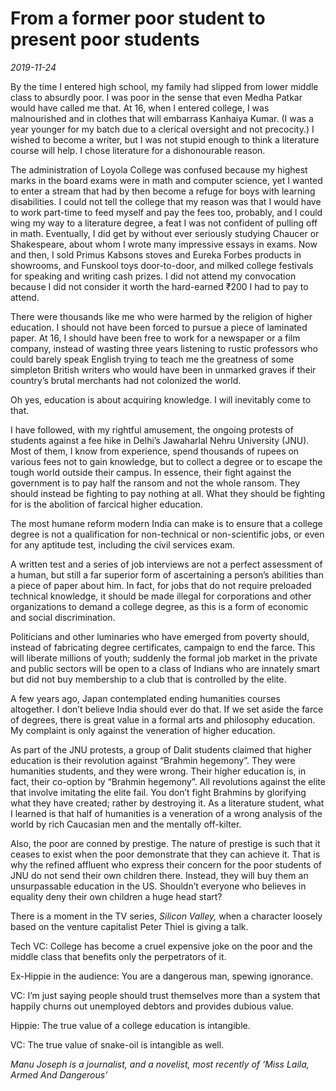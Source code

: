 # From a former poor student to present poor students

*2019-11-24*

By the time I entered high school, my family had slipped from lower
middle class to absurdly poor. I was poor in the sense that even Medha
Patkar would have called me that. At 16, when I entered college, I was
malnourished and in clothes that will embarrass Kanhaiya Kumar. (I was a
year younger for my batch due to a clerical oversight and not
precocity.) I wished to become a writer, but I was not stupid enough to
think a literature course will help. I chose literature for a
dishonourable reason.

The administration of Loyola College was confused because my highest
marks in the board exams were in math and computer science, yet I wanted
to enter a stream that had by then become a refuge for boys with
learning disabilities. I could not tell the college that my reason was
that I would have to work part-time to feed myself and pay the fees too,
probably, and I could wing my way to a literature degree, a feat I was
not confident of pulling off in math. Eventually, I did get by without
ever seriously studying Chaucer or Shakespeare, about whom I wrote many
impressive essays in exams. Now and then, I sold Primus Kabsons stoves
and Eureka Forbes products in showrooms, and Funskool toys door-to-door,
and milked college festivals for speaking and writing cash prizes. I did
not attend my convocation because I did not consider it worth the
hard-earned <span class="webrupee">₹</span>200 I had to pay to attend.

There were thousands like me who were harmed by the religion of higher
education. I should not have been forced to pursue a piece of laminated
paper. At 16, I should have been free to work for a newspaper or a film
company, instead of wasting three years listening to rustic professors
who could barely speak English trying to teach me the greatness of some
simpleton British writers who would have been in unmarked graves if
their country’s brutal merchants had not colonized the world.

Oh yes, education is about acquiring knowledge. I will inevitably come
to that.

I have followed, with my rightful amusement, the ongoing protests of
students against a fee hike in Delhi’s Jawaharlal Nehru University
(JNU). Most of them, I know from experience, spend thousands of rupees
on various fees not to gain knowledge, but to collect a degree or to
escape the tough world outside their campus. In essence, their fight
against the government is to pay half the ransom and not the whole
ransom. They should instead be fighting to pay nothing at all. What they
should be fighting for is the abolition of farcical higher education.

The most humane reform modern India can make is to ensure that a college
degree is not a qualification for non-technical or non-scientific jobs,
or even for any aptitude test, including the civil services exam.

A written test and a series of job interviews are not a perfect
assessment of a human, but still a far superior form of ascertaining a
person’s abilities than a piece of paper about him. In fact, for jobs
that do not require preloaded technical knowledge, it should be made
illegal for corporations and other organizations to demand a college
degree, as this is a form of economic and social discrimination.

Politicians and other luminaries who have emerged from poverty should,
instead of fabricating degree certificates, campaign to end the farce.
This will liberate millions of youth; suddenly the formal job market in
the private and public sectors will be open to a class of Indians who
are innately smart but did not buy membership to a club that is
controlled by the elite.

A few years ago, Japan contemplated ending humanities courses
altogether. I don’t believe India should ever do that. If we set aside
the farce of degrees, there is great value in a formal arts and
philosophy education. My complaint is only against the veneration of
higher education.

As part of the JNU protests, a group of Dalit students claimed that
higher education is their revolution against “Brahmin hegemony”. They
were humanities students, and they were wrong. Their higher education
is, in fact, their co-option by “Brahmin hegemony”. All revolutions
against the elite that involve imitating the elite fail. You don’t fight
Brahmins by glorifying what they have created; rather by destroying it.
As a literature student, what I learned is that half of humanities is a
veneration of a wrong analysis of the world by rich Caucasian men and
the mentally off-kilter.

Also, the poor are conned by prestige. The nature of prestige is such
that it ceases to exist when the poor demonstrate that they can achieve
it. That is why the refined affluent who express their concern for the
poor students of JNU do not send their own children there. Instead, they
will buy them an unsurpassable education in the US. Shouldn’t everyone
who believes in equality deny their own children a huge head start?

There is a moment in the TV series, *Silicon Valley,* when a character
loosely based on the venture capitalist Peter Thiel is giving a talk.

Tech VC: College has become a cruel expensive joke on the poor and the
middle class that benefits only the perpetrators of it.

Ex-Hippie in the audience: You are a dangerous man, spewing ignorance.

VC: I’m just saying people should trust themselves more than a system
that happily churns out unemployed debtors and provides dubious value.

Hippie: The true value of a college education is intangible.

VC: The true value of snake-oil is intangible as well.

*Manu Joseph is a journalist, and a novelist, most recently of ‘Miss
Laila, Armed And Dangerous’*
